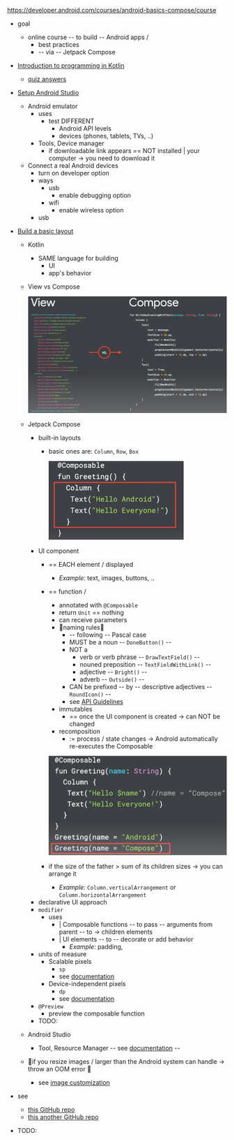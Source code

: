https://developer.android.com/courses/android-basics-compose/course

* goal
  * online course -- to build -- Android apps /
    * best practices
    * -- via -- Jetpack Compose

* [Introduction to programming in Kotlin](https://developer.android.com/courses/pathways/android-basics-compose-unit-1-pathway-1)
  * [quiz answers](https://medium.com/@iamalbertclaude/training-android-basics-with-compose-first-android-app-intro-to-kotlin-4c93cf7cc096)
* [Setup Android Studio](https://developer.android.com/courses/pathways/android-basics-compose-unit-1-pathway-2)
  * Android emulator
    * uses
      * test DIFFERENT
        * Android API levels
        * devices (phones, tablets, TVs, ..)
    * Tools, Device manager
      * if downloadable link appears == NOT installed | your computer -> you need to download it
  * Connect a real Android devices
    * turn on developer option
    * ways
      * usb
        * enable debugging option
      * wifi
        * enable wireless option
    * usb
* [Build a basic layout](https://developer.android.com/courses/pathways/android-basics-compose-unit-1-pathway-3)
  * Kotlin
    * SAME language for building
      * UI
      * app's behavior
  * View vs Compose
  
    ![View vs Compose](images/courses.android-basics-compose.course.1.png)
  * Jetpack Compose
    * built-in layouts
      * basic ones are: `Column`, `Row`, `Box`
    
        ![built-in layouts](images/courses.android-basics-compose.course.2.png)
    * UI component 
      * == EACH element / displayed
        * _Example:_ text, images, buttons, ..
      * == function / 
        * annotated with `@Composable`
        * return `Unit` == nothing
        * can receive parameters
        * 👀naming rules👀
          * -- following -- Pascal case
          * MUST be a noun -- `DoneButton()` --
          * NOT a 
            * verb or verb phrase -- `DrawTextField()` --
            * nouned preposition -- `TextFieldWithLink()` --
            * adjective -- `Bright()` --
            * adverb -- `Outside()` --
          * CAN be prefixed -- by -- descriptive adjectives -- `RoundIcon()` --
          * see [API Guidelines](https://github.com/androidx/androidx/blob/androidx-main/compose/docs/compose-api-guidelines.md#naming-unit-composable-functions-as-entities)
        * immutables
          * == once the UI component is created -> can NOT be changed
        * recomposition
          * := process / state changes -> Android automatically re-executes the Composable

        ![recomposition](images/courses.android-basics-compose.course.3.png)
      * if the size of the father > sum of its children sizes -> you can arrange it
        * _Example:_ `Column.verticalArrangement` or `Column.horizontalArrangement` 
    * declarative UI approach
    * `modifier`
      * uses 
        * | Composable functions -- to pass -- arguments from parent -- to -> children elements
        * | UI elements -- to -- decorate or add behavior
          * _Example:_ padding,
    * units of measure
      * Scalable pixels
        * `sp`
        * see [documentation](https://developer.android.com/reference/kotlin/androidx/compose/ui/unit/package-summary#(kotlin.Float).sp())
      * Device-independent pixels
        * `dp`
        * see [documentation](https://developer.android.com/reference/kotlin/androidx/compose/ui/unit/package-summary#(kotlin.Int).dp())
    * `@Preview`
      * preview the composable function
    * TODO:
  * Android Studio
    * Tool, Resource Manager -- see [documentation](studio.write.resource-manager.md) --
  * 👀if you resize images / larger than the Android system can handle -> throw an OOM error 👀
    * see [image customization](develop.ui.compose.graphics.images.customize.md)
* see 
  * [this GitHub repo](https://github.com/dancer1325/android-kotlin-compose-first-app)
  * [this another GitHub repo](https://github.com/dancer1325/basic-android-kotlin-compose-training-practice-problems)
* TODO: